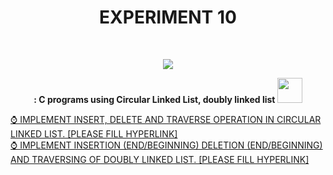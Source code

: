 <h1 align="center">EXPERIMENT 10</h1>
<!-- PROJECT LOGO -->
<br />
<p align="center">
  <a href="https://github.com/DHANOLA/CLASS-NOTIX/edit/root/SEMESTER%201/PROGRAMMING%20AND%20DATA%20STRUCTURES%20LAB/EXPERIMENT%2010">
    <img src="https://media.giphy.com/media/xUA7aSfkCrVbcPAego/giphy.gif" >
  </a>

  

  <p align="center">
  <b>: C programs using Circular Linked List, doubly linked list <img src="https://media.giphy.com/media/U6XwsDmm2Bg1Byq1QT/giphy.gif" width="40" height="40" /></b>
    <br />
   
  </p>
</p>



<a href="" style="color: ">⌚ IMPLEMENT INSERT, DELETE AND TRAVERSE OPERATION IN CIRCULAR LINKED LIST. [PLEASE FILL HYPERLINK]</a><br />
    <a href="" style="color: ">⌚ IMPLEMENT INSERTION (END/BEGINNING) DELETION (END/BEGINNING) AND TRAVERSING OF DOUBLY LINKED LIST. [PLEASE FILL HYPERLINK]</a><br />
    

